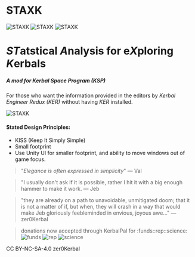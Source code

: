 # STAXK
![STAXK](https://img.shields.io/badge/KSP%20version-1.7.x-66ccff.svg?style=flat-square)
![STAXK](https://img.shields.io/badge/MOD%20version-0.0.1.0-orange.svg?style=flat-square)
![STAXK](https://img.shields.io/github/downloads/zer0Kerbal/STAXK/total)

# ***ST***atstical ***A***nalysis for e***X***ploring ***K***erbals

##### A mod for Kerbal Space Program (KSP)

For those who want the information provided in the editors by *Kerbal Engineer Redux (KER)* without having *KER* installed.

![STAXK](https://i.postimg.cc/RCwDBnGM/image.png)



#### Stated Design Principles:
- KISS (Keep It Simply Simple)
- Small footprint
- Use Unity UI for smaller footprint, and ability to move windows out of game focus.

> "*Elegance is often expressed in simplicity*" — Val

> "I usually don't ask if it is possible, rather I hit it with a big enough hammer to make it work.  — Jeb

> "they are already on a path to unavoidable, unmitigated doom; that it is not a matter of if, but when, they will crash in a way that would make Jeb gloriously feebleminded in envious, joyous awe..." — zer0Kerbal

> donations now accepted through KerbalPal for :funds::rep::science: ![funds](https://s3.us-west-2.amazonaws.com/kerbal-forum-uploads/emoticons/Funds.png) ![rep](https://s3.us-west-2.amazonaws.com/kerbal-forum-uploads/emoticons/rep.png) ![science](https://s3.us-west-2.amazonaws.com/kerbal-forum-uploads/emoticons/science.png) 

CC BY-NC-SA-4.0
zer0Kerbal

